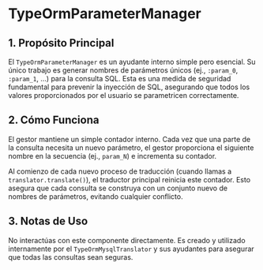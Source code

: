 # TypeOrmParameterManager

## 1. Propósito Principal

El `TypeOrmParameterManager` es un ayudante interno simple pero esencial. Su único trabajo es generar nombres de parámetros únicos (ej., `:param_0`, `:param_1`, ...) para la consulta SQL. Esta es una medida de seguridad fundamental para prevenir la inyección de SQL, asegurando que todos los valores proporcionados por el usuario se parametricen correctamente.

## 2. Cómo Funciona

El gestor mantiene un simple contador interno. Cada vez que una parte de la consulta necesita un nuevo parámetro, el gestor proporciona el siguiente nombre en la secuencia (ej., `param_N`) e incrementa su contador.

Al comienzo de cada nuevo proceso de traducción (cuando llamas a `translator.translate()`), el traductor principal reinicia este contador. Esto asegura que cada consulta se construya con un conjunto nuevo de nombres de parámetros, evitando cualquier conflicto.

## 3. Notas de Uso

No interactúas con este componente directamente. Es creado y utilizado internamente por el `TypeOrmMysqlTranslator` y sus ayudantes para asegurar que todas las consultas sean seguras.
